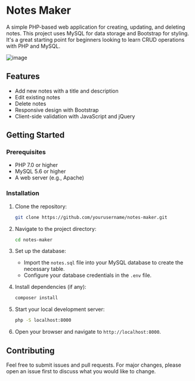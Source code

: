 # Notes Maker

A simple PHP-based web application for creating, updating, and deleting notes. This project uses MySQL for data storage and Bootstrap for styling. It's a great starting point for beginners looking to learn CRUD operations with PHP and MySQL.

![image](https://github.com/ridsb/Note_maker/assets/108459805/1fe73e27-668c-4bcc-a067-3acb69015221)

## Features

- Add new notes with a title and description
- Edit existing notes
- Delete notes
- Responsive design with Bootstrap
- Client-side validation with JavaScript and jQuery

## Getting Started

### Prerequisites

- PHP 7.0 or higher
- MySQL 5.6 or higher
- A web server (e.g., Apache)

### Installation

1. Clone the repository:
   ```sh
   git clone https://github.com/yourusername/notes-maker.git
   ```
2. Navigate to the project directory:
   ```sh
   cd notes-maker
   ```
3. Set up the database:
   - Import the `notes.sql` file into your MySQL database to create the necessary table.
   - Configure your database credentials in the `.env` file.

4. Install dependencies (if any):
   ```sh
   composer install
   ```

5. Start your local development server:
   ```sh
   php -S localhost:8000
   ```

6. Open your browser and navigate to `http://localhost:8000`.

## Contributing

Feel free to submit issues and pull requests. For major changes, please open an issue first to discuss what you would like to change.
